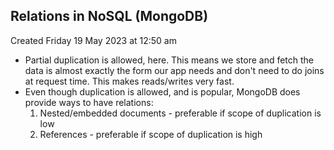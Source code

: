 ## Relations in NoSQL (MongoDB)
Created Friday 19 May 2023 at 12:50 am

- Partial duplication is allowed, here. This means we store and fetch the data is almost exactly the form our app needs and don't need to do joins at request time. This makes reads/writes very fast.
- Even though duplication is allowed, and is popular, MongoDB does provide ways to have relations:
	1. Nested/embedded documents - preferable if scope of duplication is low
	2. References - preferable if scope of duplication is high